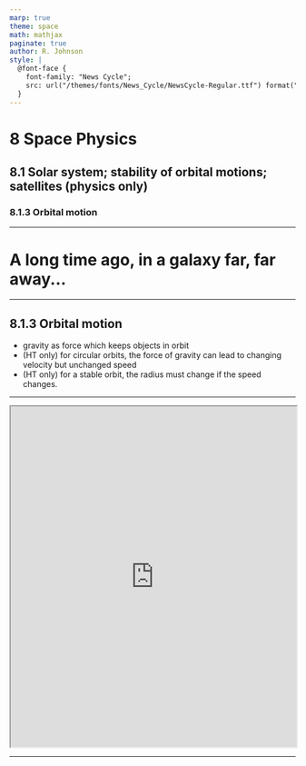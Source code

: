 ```yaml
---
marp: true
theme: space
math: mathjax
paginate: true
author: R. Johnson
style: |
  @font-face {
    font-family: "News Cycle";
    src: url("/themes/fonts/News_Cycle/NewsCycle-Regular.ttf") format("truetype");
  }
---
```


# 8 Space Physics

## 8.1 Solar system; stability of orbital motions; satellites (physics only)

### 8.1.3 Orbital motion

---

# A long time ago, in a galaxy far, far away...

---

## 8.1.3 Orbital motion

- gravity as force which keeps objects in orbit
- (HT only) for circular orbits, the force of gravity can lead to changing velocity but unchanged speed
- (HT only) for a stable orbit, the radius must change if the speed changes.

---

<iframe src="https://phet.colorado.edu/sims/html/gravity-and-orbits/latest/gravity-and-orbits_en.html"
        width="100%"
        height="600"
        allowfullscreen>
</iframe>

---
